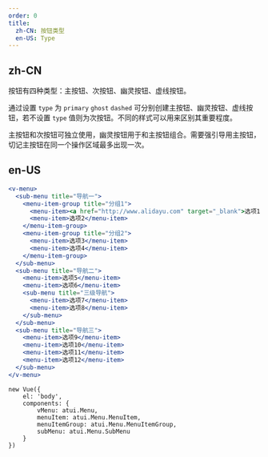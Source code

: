 ```yaml
---
order: 0
title:
  zh-CN: 按钮类型
  en-US: Type
---
```


## zh-CN

按钮有四种类型：主按钮、次按钮、幽灵按钮、虚线按钮。

通过设置 `type` 为 `primary` `ghost` `dashed` 可分别创建主按钮、幽灵按钮、虚线按钮，若不设置 `type` 值则为次按钮。不同的样式可以用来区别其重要程度。

主按钮和次按钮可独立使用，幽灵按钮用于和主按钮组合。需要强引导用主按钮，切记主按钮在同一个操作区域最多出现一次。

## en-US


````jsx
<v-menu>
  <sub-menu title="导航一">
    <menu-item-group title="分组1">
      <menu-item><a href="http://www.alidayu.com" target="_blank">选项1</a></menu-item>
      <menu-item>选项2</menu-item>
    </menu-item-group>
    <menu-item-group title="分组2">
      <menu-item>选项3</menu-item>
      <menu-item>选项4</menu-item>
    </menu-item-group>
  </sub-menu>
  <sub-menu title="导航二">
    <menu-item>选项5</menu-item>
    <menu-item>选项6</menu-item>
    <sub-menu title="三级导航">
      <menu-item>选项7</menu-item>
      <menu-item>选项8</menu-item>
    </sub-menu>
  </sub-menu>
  <sub-menu title="导航三">
    <menu-item>选项9</menu-item>
    <menu-item>选项10</menu-item>
    <menu-item>选项11</menu-item>
    <menu-item>选项12</menu-item>
  </sub-menu>
</v-menu>
````

````vue-script
new Vue({
    el: 'body',
    components: {
        vMenu: atui.Menu,
        menuItem: atui.Menu.MenuItem,
        menuItemGroup: atui.Menu.MenuItemGroup,
        subMenu: atui.Menu.SubMenu
    }
})
````
